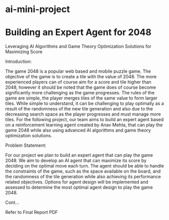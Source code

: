 ﻿# ai-mini-project
 # Building an Expert Agent for 2048

Leveraging AI Algorithms and Game Theory Optimization Solutions for Maximizing Score

Introduction:

The game 2048 is a popular web based and mobile puzzle game. The objective of the game is to create a tile with the value of 2048. The more experienced players can of course aim for a score and tile higher than 2048, however it should be noted that the game does of course become significantly more challenging as the game progresses. The rules of the game are simple, the player merges tiles of the same value to form larger tiles. While simple to understand, it can be challenging to play optimally as a result of the randomness of the new tile generation and also due to the decreasing search space as the player progresses and must manage more tiles. For the following project, our team aims to build an expert agent based on a reinforcement learning agent created by Anav Mehta, that can play the game 2048 while also using advanced AI algorithms and game theory optimization solutions.

Problem Statement:

For our project we plan to build an expert agent that can play the game 2048. We aim to develop an AI agent that can maximize its score by deciding on the optimal move each turn. The agent should be able to handle the constraints of the game, such as the space available on the board, and the randomness of the tile generation while also achieving its performance related objectives. Options for agent design will be implemented and assessed to determine the most optimal agent design to play the game 2048.

Cont...

Refer to Final Report PDF
